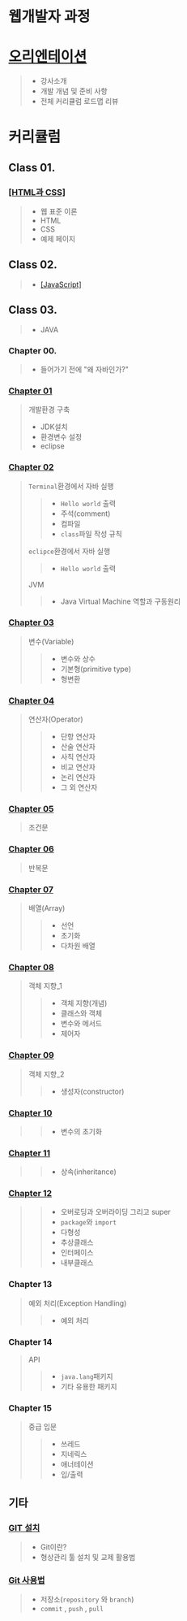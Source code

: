 # 웹개발자 과정

# [오리엔테이션](./src/study/document/orientation.md)
> - 강사소개
> - 개발 개념 및 준비 사항
> - 전체 커리큘럼 로드맵 리뷰

# 커리큘럼
## Class 01.
### [[HTML과 CSS]](./src/study/document/class01/Introduce.md)
> - 웹 표준 이론
> - HTML 
> - CSS
> - 예제 페이지

## Class 02.
> - [[JavaScript]](./src/study/document/class02/Introduce.md)

## Class 03.
> - JAVA
### Chapter 00.
> - 들어가기 전에 "왜 자바인가?"

### [Chapter 01](./src/study/document/class03/SetupJava.md)
> 개발환경 구축
> - JDK설치
> - 환경변수 설정
> - eclipse

### [Chapter 02](./src/study/document/class03/Terminal.md)
> `Terminal`환경에서 자바 실행
> > - `Hello world` 출력
> > - 주석(comment)
> > - 컴파일
> > - `class`파일 작성 규칙
>
> `eclipce`환경에서 자바 실행
> > - `Hello world` 출력
> 
> JVM
> > - Java Virtual Machine 역할과 구동원리

### [Chapter 03](./src/study/document/class03/variable.md)
> 변수(Variable)
> > - 변수와 상수
> > - 기본형(primitive type)
> > - 형변환

### [Chapter 04](./src/study/document/class03/operator.md)
> 연산자(Operator)
> > - 단항 연산자
> > - 산술 연산자
> > - 사칙 연산자
> > - 비교 연산자
> > - 논리 연산자
> > - 그 외 연산자

### [Chapter 05](./src/study/document/class03/if.md)
> 조건문

### [Chapter 06](./src/study/document/class03/loop.md)
> 반복문

### [Chapter 07](./src/study/document/class03/array.md)
> 배열(Array)
> > - 선언
> > - 초기화
> > - 다차원 배열

### [Chapter 08](./src/study/document/class03/OPP_01.md)
> 객체 지향_1
> > - 객체 지향(개념)
> > - 클래스와 객체
> > - 변수와 메서드
> > - 제어자

### [Chapter 09](./src/study/document/class03/OOP_02_constructor.md)
> 객체 지향_2
> > - 생성자(constructor)

### [Chapter 10](./src/study/document/class03/OOP_03_variable_initialize.md)
> > - 변수의 초기화

### [Chapter 11](./src/study/document/class03/OOP_03_inheritance.md)
> > - 상속(inheritance)

### [Chapter 12](./src/study/document/class03/OOP_03_over_loading_riding.md)
> > - 오버로딩과 오버라이딩 그리고 super
> > - `package`와 `import`
> > - 다형성
> > - 추상클래스
> > - 인터페이스
> > - 내부클래스

### Chapter 13
> 예외 처리(Exception Handling)
> > - 예외 처리

### Chapter 14
> API
> > - `java.lang`패키지
> > - 기타 유용한 패키지

### Chapter 15
> 중급 입문
> > - 쓰레드
> > - 지네릭스
> > - 애너테이션
> > - 입/출력

## 기타
### [GIT 설치](./src/study/document/etc/Git.md)
> - Git이란?
> - 형상관리 툴 설치 및 교제 활용법

### [Git 사용법](./src/study/document/etc/UseGit.md)
> - 저장소(`repository` 와 `branch`)
> - `commit` , `push` , `pull`